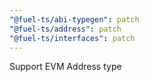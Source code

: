 ```yaml
---
"@fuel-ts/abi-typegen": patch
"@fuel-ts/address": patch
"@fuel-ts/interfaces": patch
---
```


Support EVM Address type
